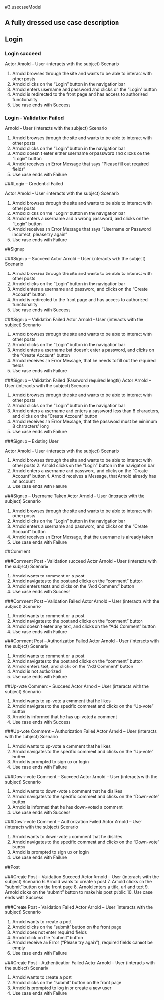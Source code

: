 #3.usecaseModel

## A fully dressed use case description

## Login

### Login succeed

Actor
Arnold – User (interacts with the subject)
Scenario

1. Arnold browses through the site and wants to be able to interact with other posts
2. Arnold clicks on the “Login” button in the navigation bar
3. Arnold enters username and password and clicks on the “Login” button
4. Arnold is redirected to the front page and has access to authorized functionality
5. Use case ends with Success


### Login - Validation Failed

Arnold – User (interacts with the subject)
Scenario
1. Arnold browses through the site and wants to be able to interact with other posts
2. Arnold clicks on the “Login” button in the navigation bar
3. Arnold doesn’t enter either username or password and clicks on the “Login” button
4. Arnold receives an Error Message that says “Please fill out required fields”
5. Use case ends with Failure

###Login – Credential Failed

Actor
Arnold – User (interacts with the subject)
Scenario
1. Arnold browses through the site and wants to be able to interact with other posts
2. Arnold clicks on the “Login” button in the navigation bar
3. Arnold enters a username and a wrong password, and clicks on the “Login” button
4. Arnold receives an Error Message that says “Username or Password incorrect, please try again”
5. Use case ends with Failure



##Signup

###Signup – Succeed
Actor
Arnold – User (interacts with the subject)
Scenario
1. Arnold browses through the site and wants to be able to interact with other posts
2. Arnold clicks on the “Login” button in the navigation bar
3. Arnold enters a username and password, and clicks on the “Create Account” button
4. Arnold is redirected to the front page and has access to authorized functionality
5. Use case ends with Success

###Signup – Validation Failed
Actor
Arnold – User (interacts with the subject)
Scenario
1. Arnold browses through the site and wants to be able to interact with other posts
2. Arnold clicks on the “Login” button in the navigation bar
3. Arnold enters a username but doesn’t enter a password, and clicks on the “Create Account” button
4. Arnold receives an Error Message, that he needs to fill out the required fields.
5. Use case ends with Failure

###Signup – Validation Failed (Password required length)
Actor
Arnold – User (interacts with the subject)
Scenario
1. Arnold browses through the site and wants to be able to interact with other posts
2. Arnold clicks on the “Login” button in the navigation bar
3. Arnold enters a username and enters a password less than 8 characters, and clicks on the “Create
Account” button
4. Arnold receives an Error Message, that the password must be minimum 8 characters’ long
5. Use case ends with Failure

###Signup – Existing User

Actor
Arnold – User (interacts with the subject)
Scenario

1. Arnold browses through the site and wants to be able to interact with other posts 2. Arnold clicks on the “Login” button in the navigation bar
3. Arnold enters a username and password, and clicks on the “Create Account” button 4. Arnold receives a Message, that Arnold already has an account
5. Use case ends with Failure

###Signup – Username Taken
Actor
Arnold – User (interacts with the subject)
Scenario
1. Arnold browses through the site and wants to be able to interact with other posts
2. Arnold clicks on the “Login” button in the navigation bar
3. Arnold enters a username and password, and clicks on the “Create Account” button
4. Arnold receives an Error Message, that the username is already taken
5. Use case ends with Failure


##Comment

###Comment Post - Validation succeed
Actor
Arnold – User (interacts with the subject)
Scenario
1. Arnold wants to comment on a post
2. Arnold navigates to the post and clicks on the “comment” button
3. Arnold enters texts and clicks on the “Add Comment” button
4. Use case ends with Success

###Comment Post – Validation Failed
Actor
Arnold – User (interacts with the subject)
Scenario
1. Arnold wants to comment on a post
2. Arnold navigates to the post and clicks on the “comment” button
3. Arnold doesn’t enter any text, and clicks on the “Add Comment” button
4. Use case ends with Failure

###Comment Post – Authorization Failed
Actor
Arnold – User (interacts with the subject)
Scenario
1. Arnold wants to comment on a post
2. Arnold navigates to the post and clicks on the “comment” button
3. Arnold enters text, and clicks on the “Add Comment” button
4. Arnold is not authorized
5. Use case ends with Failure


##Up-vote Comment – Succeed
Actor
Arnold – User (interacts with the subject)
Scenario
1. Arnold wants to up-vote a comment that he likes
2. Arnold navigates to the specific comment and clicks on the “Up-vote” button
3. Arnold is informed that he has up-voted a comment
4. Use case ends with Success

###Up-vote Comment – Authorization Failed
Actor
Arnold – User (interacts with the subject)
Scenario
1. Arnold wants to up-vote a comment that he likes
2. Arnold navigates to the specific comment and clicks on the “Up-vote” button
3. Arnold is prompted to sign up or login
4. Use case ends with Failure

###Down-vote Comment – Succeed
Actor
Arnold – User (interacts with the subject)
Scenario
1. Arnold wants to down-vote a comment that he dislikes
2. Arnold navigates to the specific comment and clicks on the “Down-vote” button
3. Arnold is informed that he has down-voted a comment
4. Use case ends with Success

###Down-vote Comment – Authorization Failed
Actor
Arnold – User (interacts with the subject)
Scenario
1. Arnold wants to down-vote a comment that he dislikes
2. Arnold navigates to the specific comment and clicks on the “Down-vote” button
3. Arnold is prompted to sign up or login
4. Use case ends with Failure

##Post

###Create Post – Validation Succeed
Actor
Arnold – User (interacts with the subject)
Scenario
6. Arnold wants to create a post
7. Arnold clicks on the “submit” button on the front page
8. Arnold enters a title, url and text
9. Arnold clicks on the “submit” button to make his post public
10. Use case ends with Success

###Create Post - Validation Failed
Actor
Arnold – User (interacts with the subject)
Scenario
1. Arnold wants to create a post
2. Arnold clicks on the “submit” button on the front page
3. Arnold does not enter required fields
4. Arnold click on the “submit” button
5. Arnold receive an Error (“Please try again”), required fields cannot be empty
6. Use case ends with Failure

###Create Post - Authentication Failed
Actor
Arnold – User (interacts with the subject)
Scenario
1. Arnold wants to create a post
2. Arnold clicks on the “submit” button on the front page
3. Arnold is prompted to log in or create a new user
4. Use case ends with Failure
